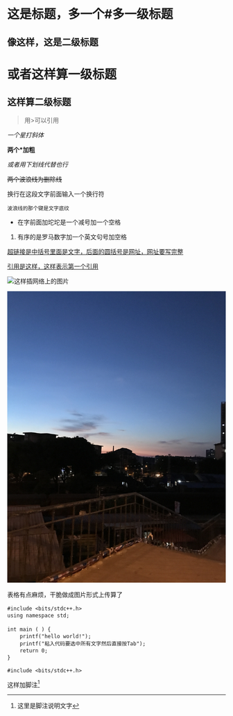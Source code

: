 # 这是标题，多一个#多一级标题

## 像这样，这是二级标题

或者这样算一级标题
==
这样算二级标题
--

>用>可以引用

*一个星打斜体*

**两个*加粗**

_或者用下划线代替也行_

~~两个波浪线为删除线~~

换行在这段文字前面输入一个换行符

`波浪线的那个键是文字底纹`

- 在字前面加坨坨是一个减号加一个空格

1. 有序的是罗马数字加一个英文句号加空格

[超链接是中括号里面是文字，后面的圆括号是网址，网址要写完整](http://baidu.com)

[引用是这样，这样表示第一个引用][1]

[1]:https://baidu.com

![这样插网络上的图片](https://www.baidu.com/img/baidu_jgylogo3.gif)

![这样插文件里面的图片](./IMG_0782.JPG)


表格有点麻烦，干脆做成图片形式上传算了

    #include <bits/stdc++.h>
    using namespace std;

    int main ( ) {
        printf("hello world!");
        printf("粘入代码要选中所有文字然后直接按Tab");
        return 0;
    }


```
#include <bits/stdc++.h>
```

这样加脚注[^1]

[^1]:这里是脚注说明文字
